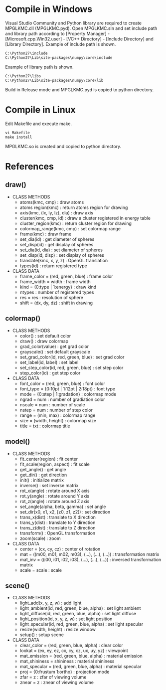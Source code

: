 # Compile in Windows
Visual Studio Community and Python library are required to create MPGLKMC.dll (MPGLKMC.pyd).
Open MPGLKMC.sln and set include path and library path according to [Property Manager] - [Microsoft.cpp.Win32.user] - [VC++ Directory] - [Include Directory] and [Library Directory].
Example of include path is shown.

    C:\Python27\include
    C:\Python27\Lib\site-packages\numpy\core\include

Example of library path is shown.

    C:\Python27\libs
    C:\Python27\Lib\site-packages\numpy\core\lib

Build in Release mode and MPGLKMC.pyd is copied to python directory.

# Compile in Linux
Edit Makefile and execute make.

    vi Makefile
    make install

MPGLKMC.so is created and copied to python directory.

# References
## draw()
+ CLASS METHODS
  + atoms(kmc, cmp) : draw atoms
  + atoms region(kmc) : return atoms region for drawing
  + axis(kmc, (lx, ly, lz), dia) : draw axis
  + cluster(kmc, cmp, id) : draw a cluster registered in energy table  
  + cluster_region(kmc) : return cluster region for drawing
  + colormap_range(kmc, cmp) : set colormap range
  + frame(kmc) : draw frame
  + set_dia(id) : get diameter of spheres
  + set_disp(id) : get display of spheres
  + set_dia(id, dia) : set diameter of spheres
  + set_disp(id, disp) : set display of spheres
  + translate(kmc, x, y, z) : OpenGL translation
  + types(id) : return registered type
+ CLASS DATA
  + frame_color = (red, green, blue) : frame color
  + frame_width = width : frame width
  + kind = {0:type | 1:energy} : draw kind
  + ntypes : number of registered types
  + res = res : resolution of sphere
  + shift = (dx, dy, dz) : shift in drawing

## colormap()
+ CLASS METHODS
  + color() : set default color
  + draw() : draw colormap
  + grad_color(value) : get grad color
  + grayscale() : set default grayscale
  + set_grad_color(id, red, green, blue) : set grad color
  + set_label(id, label) : set label
  + set_step_color(id, red, green, blue) : set step color
  + step_color(id) : get step color
+ CLASS DATA
  + font_color = (red, green, blue) : font color
  + font_type = {0:10pt | 1:12pt | 2:18pt} : font type
  + mode = {0:step | 1:gradation} : colormap mode
  + ngrad = num : number of gradiation color
  + nscale = num : number of scale
  + nstep = num : number of step color
  + range = (min, max) : colormap range
  + size = (width, height) : colormap size
  + title = txt : colormap title

## model()
+ CLASS METHODS
  + fit_center(region) : fit center
  + fit_scale(region, aspect) : fit scale
  + get_angle() : get angle
  + get_dir() : get direction
  + init() : initialize matrix
  + inverse() : set inverse matrix
  + rot_x(angle) : rotate around X axis
  + rot_y(angle) : rotate around Y axis
  + rot_z(angle) : rotate around Z axis
  + set_angle(alpha, beta, gamma) : set angle
  + set_dir(x0, x1, x2, [z0, z1, z2]) : set direction
  + trans_x(dist) : translate to X direction
  + trans_y(dist) : translate to Y direction
  + trans_z(dist) : translate to Z direction
  + transform() : OpenGL transformation
  + zoom(scale) : zoom
+ CLASS DATA  
  + center = (cx, cy, cz) : center of rotation
  + mat = ((m00, m01, m02, m03), (...), (...), (...)) : transformation matrix
  + mat_inv = ((i00, i01, i02, i03), (...), (...), (...)) : inversed transformation matrix
  + scale = scale : scale

## scene()
+ CLASS METHODS
  + light_add(x, y, z, w) : add light
  + light_ambient(id, red, green, blue, alpha) : set light ambient
  + light_diffuse(id, red, green, blue, alpha) : set light diffuse
  + light_position(id, x, y, z, w) : set light position
  + light_specular(id, red, green, blue, alpha) : set light specular
  + resize(width, height) : resize window
  + setup() : setup scene
+ CLASS DATA
  + clear_color = (red, green, blue, alpha) : clear color
  + lookat = (ex, ey, ez, cx, cy, cz, ux, uy, yz) : viewpoint
  + mat_emission = (red, green, blue, alpha) : material emission
  + mat_shininess = shininess : material shininess
  + mat_specular = (red, green, blue, alpha) : material specular
  + proj = {0:frustum 1:ortho} : projection mode
  + zfar = z : zfar of viewing volume
  + znear = z : znear of viewing volume
